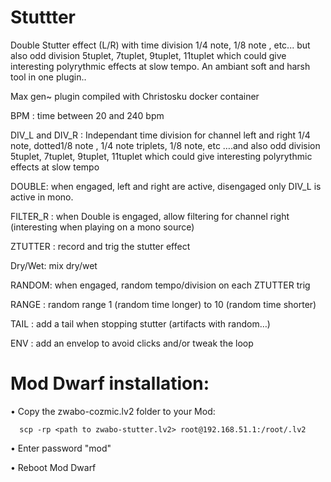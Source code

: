 # Stuttter
Double Stutter effect (L/R) with time division 1/4 note, 1/8 note , etc...
but also odd division 5tuplet, 7tuplet, 9tuplet, 11tuplet which could give interesting polyrythmic effects at slow tempo. An ambiant soft and harsh tool in one plugin..


Max gen~ plugin compiled with Christosku docker container

BPM : time between 20 and 240 bpm

DIV_L  and  DIV_R : Independant time division for channel left and right  1/4 note, dotted1/8 note , 1/4 note triplets, 1/8 note, etc ….and also odd division 5tuplet, 7tuplet, 9tuplet, 11tuplet which could give interesting polyrythmic effects at slow tempo

DOUBLE: when engaged, left and right are active, disengaged only DIV_L is active in mono.

FILTER_R :  when Double is engaged, allow filtering for channel right (interesting when playing on a mono source)

ZTUTTER :  record and trig the stutter effect

Dry/Wet:  mix dry/wet

RANDOM: when engaged, random tempo/division on each ZTUTTER trig

RANGE : random range 1 (random time longer) to 10 (random time shorter)

TAIL : add a tail when stopping stutter (artifacts with random…)

ENV : add an envelop to avoid clicks and/or tweak the loop



# Mod Dwarf installation:

• Copy the zwabo-cozmic.lv2 folder to your Mod:
```
  scp -rp <path to zwabo-stutter.lv2> root@192.168.51.1:/root/.lv2
  ```
  
• Enter password "mod"

• Reboot Mod Dwarf
